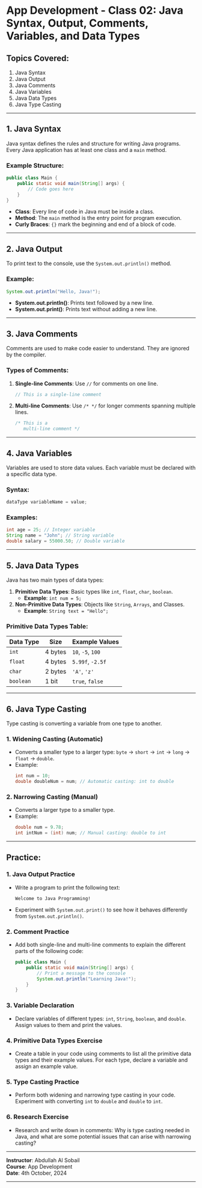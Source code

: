 # App Development - Class 02: Java Syntax, Output, Comments, Variables, and Data Types

## Topics Covered:
1. Java Syntax
2. Java Output
3. Java Comments
4. Java Variables
5. Java Data Types
6. Java Type Casting

---

## 1. Java Syntax
Java syntax defines the rules and structure for writing Java programs. Every Java application has at least one class and a `main` method.

### Example Structure:
```java
public class Main {
    public static void main(String[] args) {
        // Code goes here
    }
}
```
- **Class**: Every line of code in Java must be inside a class.
- **Method**: The `main` method is the entry point for program execution.
- **Curly Braces**: `{}` mark the beginning and end of a block of code.

---

## 2. Java Output
To print text to the console, use the `System.out.println()` method.

### Example:
```java
System.out.println("Hello, Java!");
```
- **System.out.println()**: Prints text followed by a new line.
- **System.out.print()**: Prints text without adding a new line.

---

## 3. Java Comments
Comments are used to make code easier to understand. They are ignored by the compiler.

### Types of Comments:
1. **Single-line Comments**: Use `//` for comments on one line.
   ```java
   // This is a single-line comment
   ```
2. **Multi-line Comments**: Use `/* */` for longer comments spanning multiple lines.
   ```java
   /* This is a 
      multi-line comment */
   ```

---

## 4. Java Variables
Variables are used to store data values. Each variable must be declared with a specific data type.

### Syntax:
```java
dataType variableName = value;
```

### Examples:
```java
int age = 25; // Integer variable
String name = "John"; // String variable
double salary = 55000.50; // Double variable
```

---

## 5. Java Data Types
Java has two main types of data types:
1. **Primitive Data Types**: Basic types like `int`, `float`, `char`, `boolean`.
   - **Example**: `int num = 5;`
2. **Non-Primitive Data Types**: Objects like `String`, `Arrays`, and Classes.
   - **Example**: `String text = "Hello";`

### Primitive Data Types Table:
| Data Type | Size   | Example Values            |
|-----------|--------|---------------------------|
| `int`     | 4 bytes| `10`, `-5`, `100`         |
| `float`   | 4 bytes| `5.99f`, `-2.5f`          |
| `char`    | 2 bytes| `'A'`, `'z'`              |
| `boolean` | 1 bit  | `true`, `false`           |

---

## 6. Java Type Casting
Type casting is converting a variable from one type to another.

### 1. **Widening Casting** (Automatic)
- Converts a smaller type to a larger type: `byte` → `short` → `int` → `long` → `float` → `double`.
- Example:
  ```java
  int num = 10;
  double doubleNum = num; // Automatic casting: int to double
  ```

### 2. **Narrowing Casting** (Manual)
- Converts a larger type to a smaller type.
- Example:
  ```java
  double num = 9.78;
  int intNum = (int) num; // Manual casting: double to int
  ```

---

## Practice:

### 1. Java Output Practice
- Write a program to print the following text:
  ```
  Welcome to Java Programming!
  ```
- Experiment with `System.out.print()` to see how it behaves differently from `System.out.println()`.

### 2. Comment Practice
- Add both single-line and multi-line comments to explain the different parts of the following code:
  ```java
  public class Main {
      public static void main(String[] args) {
          // Print a message to the console
          System.out.println("Learning Java!");
      }
  }
  ```

### 3. Variable Declaration
- Declare variables of different types: `int`, `String`, `boolean`, and `double`. Assign values to them and print the values.

### 4. Primitive Data Types Exercise
- Create a table in your code using comments to list all the primitive data types and their example values. For each type, declare a variable and assign an example value.

### 5. Type Casting Practice
- Perform both widening and narrowing type casting in your code. Experiment with converting `int` to `double` and `double` to `int`.

### 6. Research Exercise
- Research and write down in comments: Why is type casting needed in Java, and what are some potential issues that can arise with narrowing casting?

---

**Instructor**: Abdullah Al Sobail  
**Course**: App Development  
**Date**: 4th October, 2024 

---